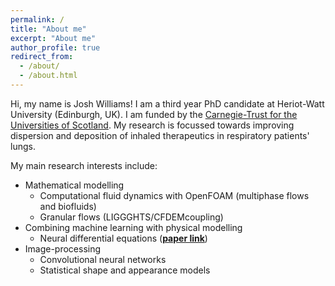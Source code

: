 ```yaml
---
permalink: /
title: "About me"
excerpt: "About me"
author_profile: true
redirect_from: 
  - /about/
  - /about.html
---
```


Hi, my name is Josh Williams! I am a third year PhD candidate at Heriot-Watt University (Edinburgh, UK). I am funded by the [Carnegie-Trust for the Universities of Scotland](https://www.carnegie-trust.org/alumni/josh-williams-2/). My research is focussed towards improving dispersion and deposition of inhaled therapeutics in respiratory patients' lungs. 

My main research interests include:

* Mathematical modelling
    * Computational fluid dynamics with OpenFOAM (multiphase flows and biofluids)
    * Granular flows (LIGGGHTS/CFDEMcoupling)
* Combining machine learning with physical modelling
    * Neural differential equations ([**paper link**](https://arxiv.org/abs/2208.08156))
* Image-processing
    * Convolutional neural networks
    * Statistical shape and appearance models
